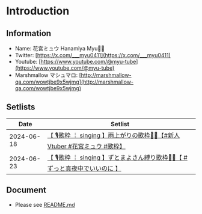 # Introduction

## Information
- Name: 花宮ミュウ Hanamiya Myu🌸🌷
- Twitter: [https://x.com/___myu0411](https://x.com/___myu0411)
- Youtube: [https://www.youtube.com/@myu-tube](https://www.youtube.com/@myu-tube)
- Marshmallow マシュマロ: [http://marshmallow-qa.com/wowtjbe9x5wjmg](http://marshmallow-qa.com/wowtjbe9x5wjmg)

## Setlists

| Date       | Setlist                                                                 |
|------------|-------------------------------------------------------------------------|
| 2024-06-18 | [【 🎙歌枠 ￤ singing 】雨上がりの歌枠🌸🌷【#新人Vtuber #花宮ミュウ #歌枠】](./setlists/2024-06-18.md) |
| 2024-06-23 | [【 🎙歌枠 ￤ singing 】ずとまよさん縛り歌枠🌸🌷【 #ずっと真夜中でいいのに 】](./setlists/2024-06-23.md) |

## Document
- Please see [README.md](https://github.com/DNIB/Setlist-Workspace/blob/main/public/README.md)
